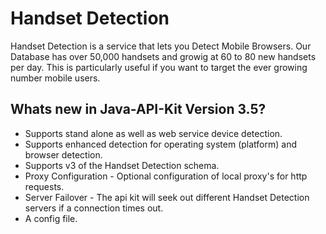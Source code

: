 # Handset Detection

Handset Detection is a service that lets you Detect Mobile Browsers. Our Database has over 50,000 handsets and growig at 60 to 80 new handsets per day. This is particularly useful if you want to target the ever growing number mobile users. 

## Whats new in Java-API-Kit Version 3.5?
* Supports stand alone as well as web service device detection.
* Supports enhanced detection for operating system (platform) and browser detection.
* Supports v3 of the Handset Detection schema.
* Proxy Configuration - Optional configuration of local proxy's for http requests.
* Server Failover - The api kit will seek out different Handset Detection servers if a connection times out.
* A config file.



